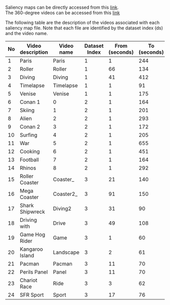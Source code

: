 Saliency maps can be directly accessed from this [link](https://drive.google.com/open?id=1zNzxwMhSsvsGgMt5WWemPZopVjdRdm-5).  
The 360-degree videos can be accessed from this [link](https://drive.google.com/open?id=1OWB7Ob1-F7lBsCOD0Da-ahz6bXZO91Hj)

The following table are the description of the videos associated with each saliency map file. Note that each file are identified by the dataset index (ds) and the video name.  

| No | Video description | Video name | Dataset Index | From (seconds) | To (seconds) | File location (Youtube Id/Url)        |
|----|-------------------|------------|---------------|----------------|--------------|---------------------------------------|
| 1  | Paris             | Paris      | 1             | 1              | 244          | sJxiPiAaB4k                           |
| 2  | Roller            | Roller     | 1             | 66             | 134          | 8lsB-P8nGSM                           |
| 3  | Diving            | Diving     | 1             | 41             | 412          | 2OzlksZBTi                            |
| 4  | Timelapse         | Timelapse  | 1             | 1              | 91           | CIw8R8thnm8                           |
| 5  | Venise            | Venise     | 1             | 1              | 175          | s-AJRFQuAtE                           |
| 6  | Conan 1           | 0          | 2             | 1              | 164          | FiClYLgxJ5s |
| 7  | Skiing            | 1          | 2             | 1              | 201          | 0wC3x_bnnps |
| 8  | Alien             | 2          | 2             | 1              | 293          | G-XZhKqQAHU |
| 9  | Conan 2           | 3          | 2             | 1              | 172          | 39MfLCMXGj0 |
| 10 | Surfing           | 4          | 2             | 1              | 205          | MKWWhf8RAV8 |
| 11 | War               | 5          | 2             | 1              | 655          | _Ar0UkmID6s |
| 12 | Cooking           | 6          | 2             | 1              | 451          | JpAdLz3iDPE |
| 13 | Football          | 7          | 2             | 1              | 164          | lvH89OkkKQ8 |
| 14 | Rhinos            | 8          | 2             | 1              | 292          | AXG96ECE4hA |
| 15 | Roller Coaster    | Coaster_   | 3             | 21             | 140          | 8lsB-P8nGSM                           |
| 16 | Mega Coaster      | Coaster2_  | 3             | 91             | 150          | -xNN-bJQ4vI                           |
| 17 | Shark Shipwreck   | Diving2    | 3             | 31             | 90           | aQd41nbQM-U                           |
| 18 | Driving with      | Drive      | 3             | 49             | 108          | LKWXHKFCMO8                           |
| 19 | Game Hog Rider    | Game       | 3             | 1              | 60           | yVLfEHXQk08                           |
| 20 | Kangaroo Island   | Landscape  | 3             | 2              | 61           | MXlHCTXtcNs                           |
| 21 | Pacman            | Pacman     | 3             | 11             | 70           | p9h3ZqJa1iA                           |
| 22 | Perils Panel      | Panel      | 3             | 11             | 70           | kiP5vWqPryY                           |
| 23 | Chariot Race      | Ride       | 3             | 3              | 62           | jMyDqZe0z7M                           |
| 24 | SFR Sport         | Sport      | 3             | 17             | 76           | lo5N90TlzwU                           |
